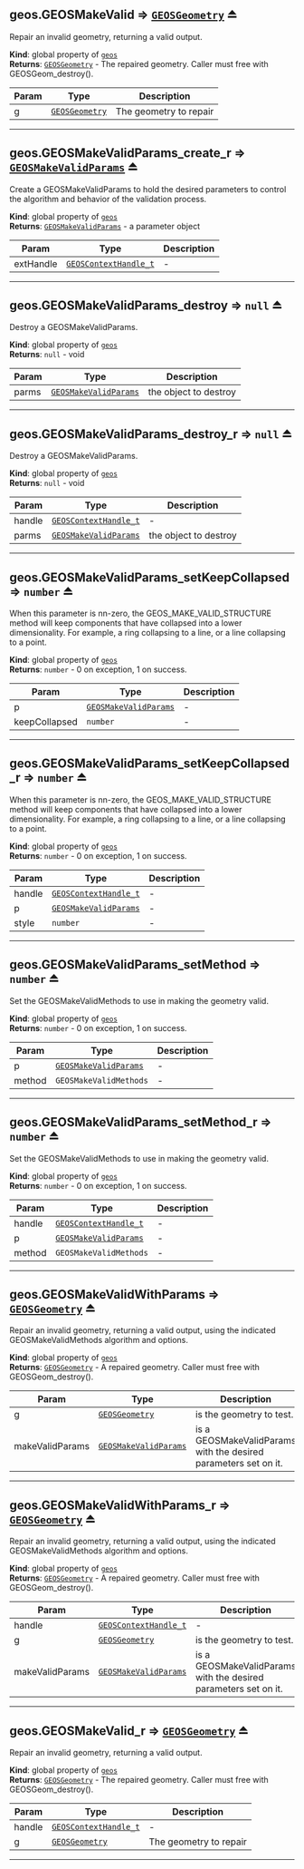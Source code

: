 <a name="exp_module_geos--geos.GEOSMakeValid"></a>

## geos.GEOSMakeValid ⇒ [<code>GEOSGeometry</code>](/typedefs-enums/typedefs-enums.html#GEOSGeometry) ⏏
Repair an invalid geometry, returning a valid output.

**Kind**: global property of [<code>geos</code>](/typedefs-enums/typedefs-enums.html#module_geos)  
**Returns**: [<code>GEOSGeometry</code>](/typedefs-enums/typedefs-enums.html#GEOSGeometry) - The repaired geometry. Caller must free with GEOSGeom_destroy().  

| Param | Type | Description |
| --- | --- | --- |
| g | [<code>GEOSGeometry</code>](/typedefs-enums/typedefs-enums.html#GEOSGeometry) | The geometry to repair |


---
<a name="exp_module_geos--geos.GEOSMakeValidParams_create_r"></a>

## geos.GEOSMakeValidParams\_create\_r ⇒ [<code>GEOSMakeValidParams</code>](/typedefs-enums/typedefs-enums.html#GEOSMakeValidParams) ⏏
Create a GEOSMakeValidParams to hold the desired parameters to control the algorithm and behavior of the validation process.

**Kind**: global property of [<code>geos</code>](/typedefs-enums/typedefs-enums.html#module_geos)  
**Returns**: [<code>GEOSMakeValidParams</code>](/typedefs-enums/typedefs-enums.html#GEOSMakeValidParams) - a parameter object  

| Param | Type | Description |
| --- | --- | --- |
| extHandle | [<code>GEOSContextHandle\_t</code>](/typedefs-enums/typedefs-enums.html#GEOSContextHandle_t) | - |


---
<a name="exp_module_geos--geos.GEOSMakeValidParams_destroy"></a>

## geos.GEOSMakeValidParams\_destroy ⇒ <code>null</code> ⏏
Destroy a GEOSMakeValidParams.

**Kind**: global property of [<code>geos</code>](/typedefs-enums/typedefs-enums.html#module_geos)  
**Returns**: <code>null</code> - void  

| Param | Type | Description |
| --- | --- | --- |
| parms | [<code>GEOSMakeValidParams</code>](/typedefs-enums/typedefs-enums.html#GEOSMakeValidParams) | the object to destroy |


---
<a name="exp_module_geos--geos.GEOSMakeValidParams_destroy_r"></a>

## geos.GEOSMakeValidParams\_destroy\_r ⇒ <code>null</code> ⏏
Destroy a GEOSMakeValidParams.

**Kind**: global property of [<code>geos</code>](/typedefs-enums/typedefs-enums.html#module_geos)  
**Returns**: <code>null</code> - void  

| Param | Type | Description |
| --- | --- | --- |
| handle | [<code>GEOSContextHandle\_t</code>](/typedefs-enums/typedefs-enums.html#GEOSContextHandle_t) | - |
| parms | [<code>GEOSMakeValidParams</code>](/typedefs-enums/typedefs-enums.html#GEOSMakeValidParams) | the object to destroy |


---
<a name="exp_module_geos--geos.GEOSMakeValidParams_setKeepCollapsed"></a>

## geos.GEOSMakeValidParams\_setKeepCollapsed ⇒ <code>number</code> ⏏
When this parameter is nn-zero, the GEOS_MAKE_VALID_STRUCTURE method will keep components that have collapsed into a lower dimensionality. For example, a ring collapsing to a line, or a line collapsing to a point.

**Kind**: global property of [<code>geos</code>](/typedefs-enums/typedefs-enums.html#module_geos)  
**Returns**: <code>number</code> - 0 on exception, 1 on success.  

| Param | Type | Description |
| --- | --- | --- |
| p | [<code>GEOSMakeValidParams</code>](/typedefs-enums/typedefs-enums.html#GEOSMakeValidParams) | - |
| keepCollapsed | <code>number</code> | - |


---
<a name="exp_module_geos--geos.GEOSMakeValidParams_setKeepCollapsed_r"></a>

## geos.GEOSMakeValidParams\_setKeepCollapsed\_r ⇒ <code>number</code> ⏏
When this parameter is nn-zero, the GEOS_MAKE_VALID_STRUCTURE method will keep components that have collapsed into a lower dimensionality. For example, a ring collapsing to a line, or a line collapsing to a point.

**Kind**: global property of [<code>geos</code>](/typedefs-enums/typedefs-enums.html#module_geos)  
**Returns**: <code>number</code> - 0 on exception, 1 on success.  

| Param | Type | Description |
| --- | --- | --- |
| handle | [<code>GEOSContextHandle\_t</code>](/typedefs-enums/typedefs-enums.html#GEOSContextHandle_t) | - |
| p | [<code>GEOSMakeValidParams</code>](/typedefs-enums/typedefs-enums.html#GEOSMakeValidParams) | - |
| style | <code>number</code> | - |


---
<a name="exp_module_geos--geos.GEOSMakeValidParams_setMethod"></a>

## geos.GEOSMakeValidParams\_setMethod ⇒ <code>number</code> ⏏
Set the GEOSMakeValidMethods to use in making the geometry valid.

**Kind**: global property of [<code>geos</code>](/typedefs-enums/typedefs-enums.html#module_geos)  
**Returns**: <code>number</code> - 0 on exception, 1 on success.  

| Param | Type | Description |
| --- | --- | --- |
| p | [<code>GEOSMakeValidParams</code>](/typedefs-enums/typedefs-enums.html#GEOSMakeValidParams) | - |
| method | <code>GEOSMakeValidMethods</code> | - |


---
<a name="exp_module_geos--geos.GEOSMakeValidParams_setMethod_r"></a>

## geos.GEOSMakeValidParams\_setMethod\_r ⇒ <code>number</code> ⏏
Set the GEOSMakeValidMethods to use in making the geometry valid.

**Kind**: global property of [<code>geos</code>](/typedefs-enums/typedefs-enums.html#module_geos)  
**Returns**: <code>number</code> - 0 on exception, 1 on success.  

| Param | Type | Description |
| --- | --- | --- |
| handle | [<code>GEOSContextHandle\_t</code>](/typedefs-enums/typedefs-enums.html#GEOSContextHandle_t) | - |
| p | [<code>GEOSMakeValidParams</code>](/typedefs-enums/typedefs-enums.html#GEOSMakeValidParams) | - |
| method | <code>GEOSMakeValidMethods</code> | - |


---
<a name="exp_module_geos--geos.GEOSMakeValidWithParams"></a>

## geos.GEOSMakeValidWithParams ⇒ [<code>GEOSGeometry</code>](/typedefs-enums/typedefs-enums.html#GEOSGeometry) ⏏
Repair an invalid geometry, returning a valid output, using the indicated GEOSMakeValidMethods algorithm and options.

**Kind**: global property of [<code>geos</code>](/typedefs-enums/typedefs-enums.html#module_geos)  
**Returns**: [<code>GEOSGeometry</code>](/typedefs-enums/typedefs-enums.html#GEOSGeometry) - A repaired geometry. Caller must free with GEOSGeom_destroy().  

| Param | Type | Description |
| --- | --- | --- |
| g | [<code>GEOSGeometry</code>](/typedefs-enums/typedefs-enums.html#GEOSGeometry) | is the geometry to test. |
| makeValidParams | [<code>GEOSMakeValidParams</code>](/typedefs-enums/typedefs-enums.html#GEOSMakeValidParams) | is a GEOSMakeValidParams with the desired parameters set on it. |


---
<a name="exp_module_geos--geos.GEOSMakeValidWithParams_r"></a>

## geos.GEOSMakeValidWithParams\_r ⇒ [<code>GEOSGeometry</code>](/typedefs-enums/typedefs-enums.html#GEOSGeometry) ⏏
Repair an invalid geometry, returning a valid output, using the indicated GEOSMakeValidMethods algorithm and options.

**Kind**: global property of [<code>geos</code>](/typedefs-enums/typedefs-enums.html#module_geos)  
**Returns**: [<code>GEOSGeometry</code>](/typedefs-enums/typedefs-enums.html#GEOSGeometry) - A repaired geometry. Caller must free with GEOSGeom_destroy().  

| Param | Type | Description |
| --- | --- | --- |
| handle | [<code>GEOSContextHandle\_t</code>](/typedefs-enums/typedefs-enums.html#GEOSContextHandle_t) | - |
| g | [<code>GEOSGeometry</code>](/typedefs-enums/typedefs-enums.html#GEOSGeometry) | is the geometry to test. |
| makeValidParams | [<code>GEOSMakeValidParams</code>](/typedefs-enums/typedefs-enums.html#GEOSMakeValidParams) | is a GEOSMakeValidParams with the desired parameters set on it. |


---
<a name="exp_module_geos--geos.GEOSMakeValid_r"></a>

## geos.GEOSMakeValid\_r ⇒ [<code>GEOSGeometry</code>](/typedefs-enums/typedefs-enums.html#GEOSGeometry) ⏏
Repair an invalid geometry, returning a valid output.

**Kind**: global property of [<code>geos</code>](/typedefs-enums/typedefs-enums.html#module_geos)  
**Returns**: [<code>GEOSGeometry</code>](/typedefs-enums/typedefs-enums.html#GEOSGeometry) - The repaired geometry. Caller must free with GEOSGeom_destroy().  

| Param | Type | Description |
| --- | --- | --- |
| handle | [<code>GEOSContextHandle\_t</code>](/typedefs-enums/typedefs-enums.html#GEOSContextHandle_t) | - |
| g | [<code>GEOSGeometry</code>](/typedefs-enums/typedefs-enums.html#GEOSGeometry) | The geometry to repair |


---
